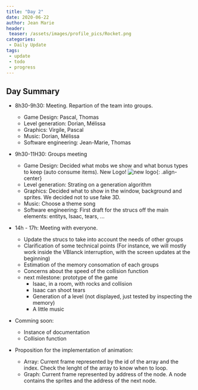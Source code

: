 ```yaml
---
title: "Day 2"
date: 2020-06-22
author: Jean Marie
header:
 teaser: /assets/images/profile_pics/Rocket.png
categories: 
 - Daily Update
tags:
 - update
 - todo
 - progress
---
```


## Day Summary

* 8h30-9h30: Meeting. Repartion of the team into groups.
  - Game Design: Pascal, Thomas
  - Level generation: Dorian, Mélissa
  - Graphics: Virgile, Pascal
  - Music: Dorian, Mélissa
  - Software engineering: Jean-Marie, Thomas

* 9h30-11H30: Groups meeting
  - Game Design: Decided what mobs we show and what bonus types to keep (auto consume items). New Logo! 
  ![new logo](../../assets/images/profile_pics/Rocket.png){: .align-center}
  - Level generation: Strating on a generation algorithm
  - Graphics: Decided what to show in the window, background and sprites. We decided not to use fake 3D. 
  - Music: Choose a theme song
  - Software engineering: First draft for the strucs off the main elements: entitys, Isaac, tears, ...

* 14h - 17h: Meeting with everyone.
  - Update the strucs to take into account the needs of other groups
  - Clarification of some technical points (For instance, we will mostly work inside the VBlanck interruption, with the screen updates at the beginning)
  - Estimation of the memory consomation of each groups
  - Concerns about the speed of the collision function
  - next milestone: prototype of the game
    + Isaac, in a room, with rocks and collision
    + Isaac can shoot tears
    + Generation of a level (not displayed, just tested by inspecting the memory)
    + A little music

* Comming soon:
  - Instance of documentation
  - Collision function

* Proposition for the implementation of animation:
  - Array: Current frame represented by the id of the array and the index. Check the lenght of the array to know when to loop.
  - Graph: Current frame represented by address of the node. A node contains the sprites and the address of the next node.
